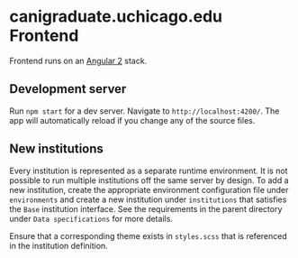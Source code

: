 # canigraduate.uchicago.edu Frontend

Frontend runs on an [Angular 2](http://angular.io/) stack.

## Development server

Run `npm start` for a dev server. Navigate to `http://localhost:4200/`. The app will automatically reload if you change any of the source files.

## New institutions

Every institution is represented as a separate runtime environment. It is not possible to run multiple institutions off the same server by design.
To add a new institution, create the appropriate environment configuration file under `environments` and create a new institution under `institutions`
that satisfies the `Base` institution interface. See the requirements in the parent directory under `Data specifications` for more details.

Ensure that a corresponding theme exists in `styles.scss` that is referenced in the institution definition.
